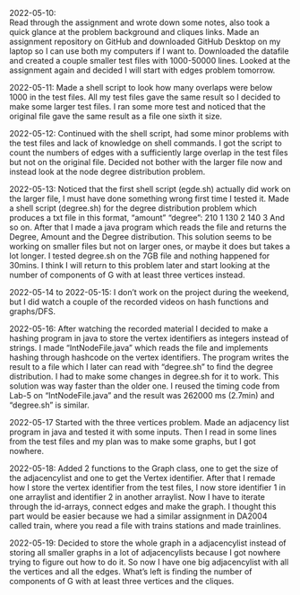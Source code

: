 2022-05-10:  
Read through the assignment and wrote down some notes, also took a quick glance at the problem background and cliques links.
Made an assignment repository on GitHub and downloaded GitHub Desktop on my laptop so I can use both my computers if I want to. 
Downloaded the datafile and created a couple smaller test files with 1000-50000 lines. Looked at the assignment again and decided I will start with edges problem tomorrow.

2022-05-11:
Made a shell script to look how many overlaps were below 1000 in the test files. All my test files gave the same result so I decided to make some larger test files. I ran some more test and noticed that the original file gave the same result as a file one sixth it size.

2022-05-12: 
Continued with the shell script, had some minor problems with the test files and lack of knowledge on shell commands. I got the script to count the numbers of edges with a sufficiently large overlap in the test files but not on the original file. Decided not bother with the larger file now and instead look at the node degree distribution problem.

2022-05-13: 
Noticed that the first shell script (egde.sh) actually did work on the larger file, I must have done something wrong first time I tested it.
Made a shell script (degree.sh) for the degree distribution problem which produces a txt file in this format, “amount” “degree”:
210 1
130 2
140 3
And so on. After that I made a java program which reads the file and returns the Degree, Amount and the Degree distribution. This solution seems to be working on smaller files but not on larger ones, or maybe it does but takes a lot longer. I tested degree.sh on the 7GB file and nothing happened for 30mins.
I think I will return to this problem later and start looking at the number of components of G with at least three vertices instead.

2022-05-14 to 2022-05-15:
I don’t work on the project during the weekend, but I did watch a couple of the recorded videos on hash functions and graphs/DFS.

2022-05-16:
After watching the recorded material I decided to make a hashing program in java to store the vertex identifiers as integers instead of strings.
I made “IntNodeFile.java” which reads the file and implements hashing through hashcode on the vertex identifiers. The program writes the result to a file which I later can read with “degree.sh” to find the degree distribution. I had to make some changes in degree.sh for it to work.
This solution was way faster than the older one. I reused the timing code from Lab-5 on “IntNodeFile.java” and the result was 262000 ms (2.7min) and “degree.sh” is similar. 

2022-05-17
Started with the three vertices problem. Made an adjacency list program in java and tested it with some inputs. Then I read in some lines from the test files and my plan was to make some graphs, but I got nowhere.

2022-05-18:
Added 2 functions to the Graph class, one to get the size of the adjacencylist and one to get the Vertex identifier. After that I remade how I store the vertex identifier from the test files, I now store identifier 1 in one arraylist and identifier 2 in another arraylist.
Now I have to iterate through the id-arrays, connect edges and make the graph. I thought this part would be easier because we had a similar assignment in DA2004 called train, where you read a file with trains stations and made trainlines.  

2022-05-19:
Decided to store the whole graph in a adjacencylist instead of storing all smaller graphs in a lot of adjacencylists because I got nowhere trying to figure out how to do it. So now I have one big adjacencylist with all the vertices and all the edges. 
What’s left is finding the number of components of G with at least three vertices and the cliques.
